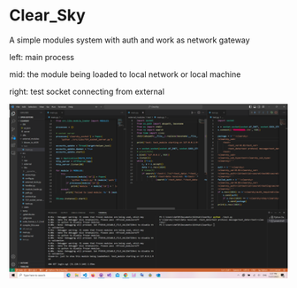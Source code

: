 # Clear_Sky

A simple modules system with auth and work as network gateway

left: main process

mid: the module being loaded to local network or local machine

right: test socket connecting from external

<img src='https://github.com/DAF201/Clear_Sky/blob/Clear_Sky_A/DB/Screenshot%20(711).png'>
